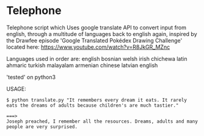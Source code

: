 Telephone
=======================================


Telephone script which Uses google translate API to convert input from english, through a multitude of languages back to english again, inspired by the Drawfee episode 'Google Translated Pokédex Drawing Challenge' located here:
https://www.youtube.com/watch?v=R8JkGR_MZnc

Languages used in order are:
english
bosnian
welsh
irish
chichewa
latin
ahmaric
turkish
malayalam
armenian
chinese
latvian
english

'tested' on python3

USAGE:

  ```$ pip install -r requirements.txt
  $ python translate.py "It remembers every dream it eats. It rarely eats the dreams of adults because children's are much tastier."

  ===> 
  Joseph preached, I remember all the resources. Dreams, adults and many people are very surprised.
